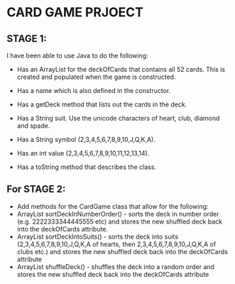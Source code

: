 
# CARD GAME PRJOECT

## STAGE 1:
I have been able to use Java to do the following: 
- Has an ArrayList<Card> for the deckOfCards that contains all 52 cards. This is
created and populated when the game is constructed.
- Has a name which is also defined in the constructor.
- Has a getDeck method that lists out the cards in the deck. 

- Has a String suit. Use the unicode characters of heart, club, diamond and spade.
- Has a String symbol (2,3,4,5,6,7,8,9,10,J,Q,K,A).
- Has an int value (2,3,4,5,6,7,8,9,10,11,12,13,14).
- Has a toString method that describes the class.

## For STAGE 2: 

- Add methods for the CardGame class that allow for the following:
- ArrayList<Card> sortDeckInNumberOrder() - sorts the deck in number order (e.g.
2222333344445555 etc) and stores the new shuffled deck back into the deckOfCards
attribute.
- ArrayList<Card> sortDeckIntoSuits() - sorts the deck into suits (2,3,4,5,6,7,8,9,10,J,Q,K,A
of hearts, then 2,3,4,5,6,7,8,9,10,J,Q,K,A of clubs etc.) and stores the new shuffled deck
back into the deckOfCards attribute
- ArrayList<Card> shuffleDeck() - shuffles the deck into a random order and stores the
new shuffled deck back into the deckOfCards attribute
